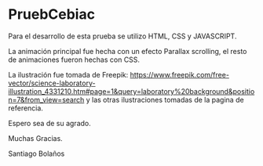 # PruebCebiac

Para el desarrollo de esta prueba se utilizo HTML, CSS y JAVASCRIPT.

La animación principal fue hecha con un efecto Parallax scrolling, el resto de animaciones fueron hechas con CSS. 

La ilustración fue tomada de Freepik: https://www.freepik.com/free-vector/science-laboratory-illustration_4331210.htm#page=1&query=laboratory%20background&position=7&from_view=search
y las otras ilustraciones tomadas de la pagina de referencia.

Espero sea de su agrado.

Muchas Gracias.

Santiago Bolaños
